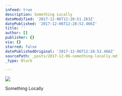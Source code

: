 ```yaml
---
inFeed: true
description: Something Locally
dateModified: '2017-12-06T12:28:51.263Z'
datePublished: '2017-12-06T12:28:52.466Z'
title: ''
author: []
publisher: {}
via: {}
starred: false
datePublishedOriginal: '2017-12-06T12:28:52.466Z'
sourcePath: _posts/2017-12-06-something-locally.md
_type: Blurb

---
```

![](https://the-grid-user-content.s3-us-west-2.amazonaws.com/bb95fe8a-fb7c-47df-8aa5-2ca725c3050b.jpg)

Something Locally